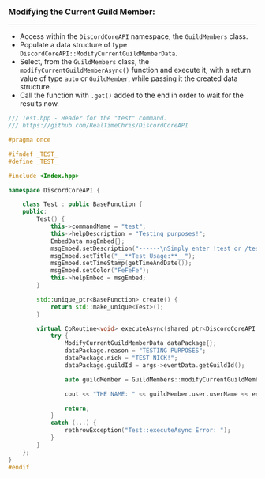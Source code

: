 ### **Modifying the Current Guild Member:**
---
- Access within the `DiscordCoreAPI` namespace, the `GuildMembers` class.
- Populate a data structure of type `DiscordCoreAPI::ModifyCurrentGuildMemberData`.
- Select, from the `GuildMembers` class, the `modifyCurrentGuildMemberAsync()` function and execute it, with a return value of type `auto` or `GuildMember`, while passing it the created data structure.
- Call the function with `.get()` added to the end in order to wait for the results now.

```cpp
/// Test.hpp - Header for the "test" command.
/// https://github.com/RealTimeChris/DiscordCoreAPI

#pragma once

#ifndef _TEST_
#define _TEST_

#include <Index.hpp>

namespace DiscordCoreAPI {

	class Test : public BaseFunction {
	public:
		Test() {
			this->commandName = "test";
			this->helpDescription = "Testing purposes!";
			EmbedData msgEmbed{};
			msgEmbed.setDescription("------\nSimply enter !test or /test!\n------");
			msgEmbed.setTitle("__**Test Usage:**__");
			msgEmbed.setTimeStamp(getTimeAndDate());
			msgEmbed.setColor("FeFeFe");
			this->helpEmbed = msgEmbed;
		}

		std::unique_ptr<BaseFunction> create() {
			return std::make_unique<Test>();
		}

		virtual CoRoutine<void> executeAsync(shared_ptr<DiscordCoreAPI::BaseFunctionArguments> args) {
			try {
				ModifyCurrentGuildMemberData dataPackage{};
				dataPackage.reason = "TESTING PURPOSES";
				dataPackage.nick = "TEST NICK!";
				dataPackage.guildId = args->eventData.getGuildId();

				auto guildMember = GuildMembers::modifyCurrentGuildMemberAsync(dataPackage).get();

				cout << "THE NAME: " << guildMember.user.userName << endl;

				return;
			}
			catch (...) {
				rethrowException("Test::executeAsync Error: ");
			}
		}
	};
}
#endif
```
